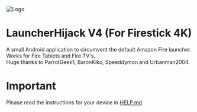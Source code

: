 ![Logo](AppIcon/TrimmedLogo128.png "Launcher Hijack Logo")
# LauncherHijack V4 (For Firestick 4K)
A small Android application to circumvent the default Amazon Fire launcher. Works for Fire Tablets and Fire TV's.  
Huge thanks to ParrotGeek1, BaronKiko, Speeddymon and Urbanman2004.

# Important
Please read the instructions for your device in [HELP.md](https://github.com/sweenwolf/LauncherHijack/blob/master/HELP.md)